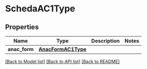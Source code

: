 # SchedaAC1Type

## Properties
Name | Type | Description | Notes
------------ | ------------- | ------------- | -------------
**anac_form** | [**AnacFormAC1Type**](AnacFormAC1Type.md) |  | 

[[Back to Model list]](../README.md#documentation-for-models) [[Back to API list]](../README.md#documentation-for-api-endpoints) [[Back to README]](../README.md)

